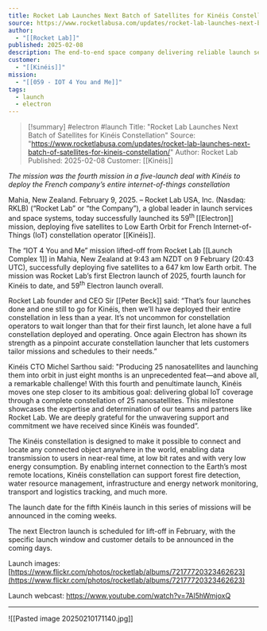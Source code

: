 ```yaml
---
title: Rocket Lab Launches Next Batch of Satellites for Kinéis Constellation
source: https://www.rocketlabusa.com/updates/rocket-lab-launches-next-batch-of-satellites-for-kineis-constellation/
author:
  - "[[Rocket Lab]]"
published: 2025-02-08
description: The end-to-end space company delivering reliable launch services, spacecraft, satellite components.
customer:
  - "[[Kinéis]]"
mission:
  - "[[059 - IOT 4 You and Me]]"
tags:
  - launch
  - electron
---
```


>[!summary]
> #electron #launch
Title: "Rocket Lab Launches Next Batch of Satellites for Kinéis Constellation"
Source: "https://www.rocketlabusa.com/updates/rocket-lab-launches-next-batch-of-satellites-for-kineis-constellation/"
Author: Rocket Lab
Published: 2025-02-08
Customer: [[Kinéis]]

*The mission was the fourth mission in a five-launch deal with Kinéis to deploy the French company’s entire internet-of-things constellation*

Mahia, New Zealand. February 9, 2025. – Rocket Lab USA, Inc. (Nasdaq: RKLB) (“Rocket Lab” or “the Company”), a global leader in launch services and space systems, today successfully launched its 59<sup>th </sup> [[Electron]] mission, deploying five satellites to Low Earth Orbit for French Internet-of-Things (IoT) constellation operator [[Kinéis]].

The “IOT 4 You and Me” mission lifted-off from Rocket Lab [[Launch Complex 1]] in Mahia, New Zealand at 9:43 am NZDT on 9 February (20:43 UTC), successfully deploying five satellites to a 647 km low Earth orbit. The mission was Rocket Lab’s first Electron launch of 2025, fourth launch for Kinéis to date, and 59<sup>th</sup> Electron launch overall.

Rocket Lab founder and CEO Sir [[Peter Beck]] said: “That’s four launches done and one still to go for Kinéis, then we’ll have deployed their entire constellation in less than a year. It’s not uncommon for constellation operators to wait longer than that for their first launch, let alone have a full constellation deployed and operating. Once again Electron has shown its strength as a pinpoint accurate constellation launcher that lets customers tailor missions and schedules to their needs.”

Kinéis CTO Michel Sarthou said: "Producing 25 nanosatellites and launching them into orbit in just eight months is an unprecedented feat—and above all, a remarkable challenge! With this fourth and penultimate launch, Kinéis moves one step closer to its ambitious goal: delivering global IoT coverage through a complete constellation of 25 nanosatellites. This milestone showcases the expertise and determination of our teams and partners like Rocket Lab. We are deeply grateful for the unwavering support and commitment we have received since Kinéis was founded”.

The Kinéis constellation is designed to make it possible to connect and locate any connected object anywhere in the world, enabling data transmission to users in near-real time, at low bit rates and with very low energy consumption. By enabling internet connection to the Earth’s most remote locations, Kinéis constellation can support forest fire detection, water resource management, infrastructure and energy network monitoring, transport and logistics tracking, and much more.

The launch date for the fifth Kinéis launch in this series of missions will be announced in the coming weeks.

The next Electron launch is scheduled for lift-off in February, with the specific launch window and customer details to be announced in the coming days. 

Launch images:[https://www.flickr.com/photos/rocketlab/albums/72177720323462623](https://www.flickr.com/photos/rocketlab/albums/72177720323462623)

Launch webcast: https://www.youtube.com/watch?v=7Al5hWmjoxQ

---

![[Pasted image 20250210171140.jpg]]